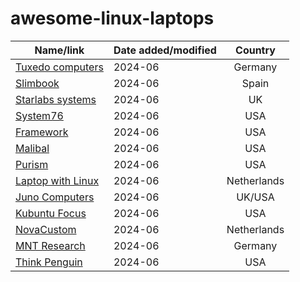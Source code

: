 # awesome-linux-laptops



| Name/link                                                    | Date added/modified | Country |
|--------------------------------------------------------------|---------------------|:-------:|
| [Tuxedo computers](https://www.tuxedocomputers.com/)         | 2024-06             | Germany
| [Slimbook](https://slimbook.com/en/)                         | 2024-06             | Spain
| [Starlabs systems](https://starlabs.systems/)                | 2024-06             | UK
| [System76](https://system76.com/)                            | 2024-06             | USA
| [Framework](https://frame.work/)                             | 2024-06             | USA
| [Malibal](https://www.malibal.com/)                          | 2024-06             | USA
| [Purism](https://puri.sm/)                                   | 2024-06             | USA
| [Laptop with Linux](https://laptopwithlinux.com)             | 2024-06             | Netherlands
| [Juno Computers](https://junocomputers.com/)                 | 2024-06             | UK/USA
| [Kubuntu Focus](https://kfocus.org/)                         | 2024-06             | USA
| [NovaCustom](https://novacustom.com/)                        | 2024-06             | Netherlands
| [MNT Research](https://mntre.com/)                           | 2024-06             | Germany
| [Think Penguin](https://www.thinkpenguin.com)                | 2024-06             | USA






